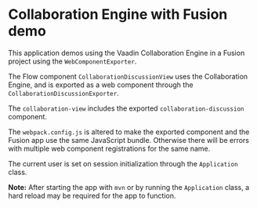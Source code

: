# Collaboration Engine with Fusion demo

This application demos using the Vaadin Collaboration Engine in a Fusion project using the `WebComponentExporter`.

The Flow component `CollaborationDiscussionView` uses the Collaboration Engine, and is exported
as a web component through the `CollaborationDiscussionExporter`.

The `collaboration-view` includes the exported `collaboration-discussion` component.

The `webpack.config.js` is altered to make the exported component and the Fusion app use the same JavaScript bundle.
Otherwise there will be errors with multiple web component registrations for the same name.

The current user is set on session initialization through the `Application` class.

**Note:** After starting the app with `mvn` or by running the `Application` class, a hard reload may be required for the app to function.

